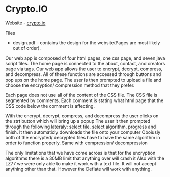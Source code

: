 # Crypto.IO

Website - [crypto.io](https://deepp0925.github.io/crypto.io)

Files

- design.pdf - contains the design for the website(Pages are most likely out of order).

Our web app is composed of four html pages, one css page, and seven java script files. 
The home page is connected to the about, contact, and creators page via <a> tags. 
Our web app allows the user to encrypt, decrypt, compress, and decompress. 
All of these functions are accessed through buttons and pop ups on the home page.
The user is then prompted to upload a file and choose the encryption/ compression method that they prefer.
  
Each page does not use all of the content of the CSS file. 
The CSS file is segmented by comments.
Each comment is stating what html page that the CSS code below the comment is affecting.

With the encrypt, decrypt, compress, and decompress the user clicks on the strt button which will bring up a popup
The user it then prompted through the following lateraly: select file, select algorithm, progress and finish. It then automaticly downloads the file onto your computer
Oboiusly both of the encrypted/ decrypted files have to have the same algorithm in order to function properly. Same with compression/ decompression

The only limitations that we have come across is that for the encryption algorithms there is a 30MB limit that anything over will crash it
Also with the LZ77 we were only able to make it work with a text file. It will not accept anything other than that. However the Deflate will work with anything.
